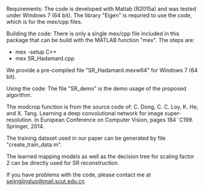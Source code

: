 Requirements:
The code is developed with Matlab (R2015a) and was tested under Windows 7 (64 bit). The library "Eigen" is requried to use the code, which is for the mex/cpp files.


Building the code:
There is only a single mex/cpp file included in this package that can be build with the MATLAB function "mex". The steps are:
  - mex -setup C++
  - mex SR_Hadamard.cpp
  
We provide a pre-compiled file "SR_Hadamard.mexw64" for Windows 7 (64 bit). 


Using the code:
The file "SR_demo" is the demo usage of the proposed algorithm.


The modcrop function is from the source code of:
C. Dong, C. C. Loy, K. He, and X. Tang. Learning a deep convolutional network for image super-resolution. In European Conference on Computer Vision, pages 184¨C199. Springer, 2014.

The training dataset used in our paper can be generated by file "create_train_data.m".

The learned mapping models as well as the decision tree for scaling factor 2 can be directly used for SR reconstruction.

If you have problems with the code, please contact me at sejingjingluo@mail.scut.edu.cn
